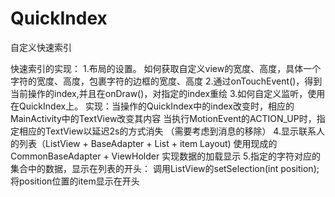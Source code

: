 # QuickIndex
自定义快速索引


 快速索引的实现：
  1.布局的设置。
    如何获取自定义view的宽度、高度，具体一个字符的宽度、高度，包裹字符的边框的宽度、高度
  2.通过onTouchEvent()，得到当前操作的index,并且在onDraw()，对指定的index重绘
  3.如何自定义监听，使用在QuickIndex上。
  实现：当操作的QuickIndex中的index改变时，相应的MainActivity中的TextView改变其内容
       当执行MotionEvent的ACTION_UP时，指定相应的TextView以延迟2s的方式消失
      （需要考虑到消息的移除）
  4.显示联系人的列表（ListView + BaseAdapter + List + item Layout)
     使用现成的CommonBaseAdapter + ViewHolder 实现数据的加载显示
 5.指定的字符对应的集合中的数据，显示在列表的开头：
    调用ListView的setSelection(int position);将position位置的item显示在开头
